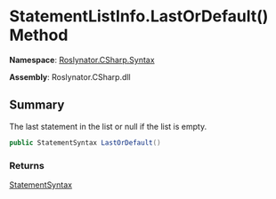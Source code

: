 # StatementListInfo\.LastOrDefault\(\) Method

**Namespace**: [Roslynator.CSharp.Syntax](../../README.md)

**Assembly**: Roslynator\.CSharp\.dll

## Summary

The last statement in the list or null if the list is empty\.

```csharp
public StatementSyntax LastOrDefault()
```

### Returns

[StatementSyntax](https://docs.microsoft.com/en-us/dotnet/api/microsoft.codeanalysis.csharp.syntax.statementsyntax)

